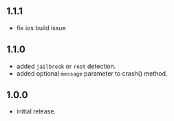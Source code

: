 ## 1.1.1
- fix ios build issue

## 1.1.0
- added `jailbreak` or `root` detection.
- added optional `message` parameter to crash() method.

## 1.0.0

- initial release.
